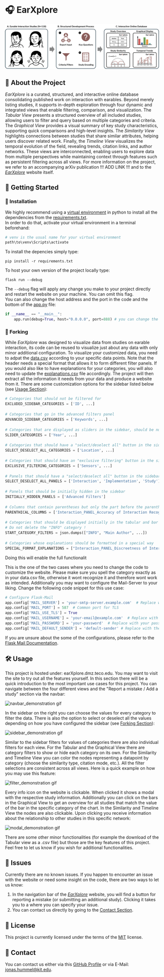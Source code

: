 
# 🎧 EarXplore

![Paper Teaser Figure](./teaser_figure_interactive.png)

## 📝 About the Project

*EarXplore* is a curated, structured, and interactive online database consolidating published work on interaction with earables. Beyond merely listing studies, it supports in-depth exploration through four dynamic and integrated views that enable filtering, comparison, and visualization. The *Tabular View* presents a structured overview of all included studies, allowing users to filter and query based on multiple categories and criteria. The *Graphical View* provides a visual summary of key study characteristics, supporting quick comparisons and high-level insights. The *Similarity View* highlights connections between studies that share similar attributes, helping users discover related work. Finally, the *Timeline View* visualizes the temporal evolution of the field, revealing trends, citation links, and author networks. These views are interconnected, enabling users to explore data from multiple perspectives while maintaining context through features such as persistent filtering across all views. For more information on the project, we refer to an accompanying arXiv publication !!! ADD LINK !!! and to the *[EarXplore](https://earXplore.teco.edu "Link to the Study which introduces this Repository")* website itself.

## 🚀 Getting Started

### 💾 Installation
We highly recommend using a [virtual environment](https://docs.python.org/3/library/venv.html) in python to install all the dependencies from the [requirements.txt](./requirements.txt).  
In order to do that, activate your virtual environment in a terminal beforehand:  
```bash
# venv is the usual name for your virtual environment
path\to\venv\Scripts\activate
```
To install the depencies simply type:
```venv
pip install -r requirements.txt
```
To host your own version of the project locally type:
```terminal
flask run --debug
```
The `--debug` flag will apply any change you make to your project directly and restart the website on your machine. You can omit this flag.  
You can also change the host address and the port in the code and the bottom of the [app.py](./app.py) file:
```python
if __name__ == "__main__":
    app.run(debug=True, host="0.0.0.0", port=888) # you can change the debug mode, host and port
```

### 🔀 Forking

While *EarXplore* was designed to visualize data from studies on earable interaction, its code can be reused to visualize just about any data with only minor additional configuration. To visualize your customized data, you need to adpat the [data.csv](./data.csv) according to your specific data points. Note that the header needs a special format that allows it to form different filter panels. If you would also like to have explanations for your categories, you will also need to update the [explanations.csv](./explanations.csv) file accordingly. The project will then extract all the information it needs from your data and produce a website from it. There are some customization options for the sidebar listed below (see [Usage Section](#%EF%B8%8F-usage)):
```python
# Categories that should not be filtered for
EXCLUDED_SIDEBAR_CATEGORIES = ['ID', ...]

# Categories that go in the advanced filters panel
ADVANCED_SIDEBAR_CATEGORIES = ['Keywords', ...]

# Categories that are displayed as sliders in the sidebar, should be numerical !
SLIDER_CATEGORIES = ['Year', ...]

# Categories that should have a "select/deselect all" button in the sidebar
SELECT_DESELECT_ALL_CATEGORIES = ['Location', ...]

# Categories that should have an "exclusive filtering" button in the sidebar
EXCLUSIVE_FILTERING_CATEGORIES = ['Sensors', ...]

# Panels that should have a "select/deselect all" button in the sidebar
SELECT_DESELECT_ALL_PANELS = ['Interaction', 'Implementation', 'Study']

# Panels that should be initially hidden in the sidebar
INITIALLY_HIDDEN_PANELS = ['Advanced Filters']

# Columns that contain parentheses but only the part before the parentheses should be used for filtering
PARENTHICAL_COLUMNS = ['Interaction_PANEL_Accuracy of Interaction Recognition', ...]

# Categories that should be displayed initially in the tabular and bar chart views
# Do not delete the "INFO" category !
START_CATEGORY_FILTERS = json.dumps(["INFO", "Main Author", ...])

# Categories whose explanations should be formatted in a special way
SPECIAL_FORMAT_EXPLANATIONS = ["Interaction_PANEL_Discreetness of Interaction Techniques", ...]
```
Doing this will enable the full functionalit

This is the one of the two cases where you need to change the code to customize the website. Please make sure you spell the category exactly as in your data.csv file, otherwise it wont recognize it and therefore wont work as intended. Additionally you may want to configure the Mail-Server to your liking. Change the following code snippet for this use case:
```python
# Configure Flask-Mail
app.config['MAIL_SERVER'] = 'your-smtp-server.example.com'  # Replace with your SMTP server
app.config['MAIL_PORT'] = 587  # Common port for TLS
app.config['MAIL_USE_TLS'] = True
app.config['MAIL_USERNAME'] = 'your-email@example.com'  # Replace with your email
app.config['MAIL_PASSWORD'] = 'your-password'  # Replace with your password
app.config['MAIL_DEFAULT_SENDER'] = 'default-sender' # Replace with the default sender
```
If you are unsure about the some of the configurations, please refer to the [Flask Mail Documentation](https://pypi.org/project/Flask-Mail/).

## 🛠️ Usage

This project is hosted under: earXplore.dmz.teco.edu. You may want to visit the site to try out all the features yourself. In this section there will be a quick introduction to the most important use cases for this project. You can navigate between the four different views and the "Report a mistake / Add a study" section via the navbar:

![navbar_demonstration gif](https://github.com/user-attachments/assets/35882867-cc68-4fb3-a751-a620af3d7141)

In the sidebar on the right you can choose the values for every category to filter the data. There is also the option to select or deselect all the values depending on how you have configured the sidebar (see [Forking Section](#-forking)):

![sidebar_demonstration gif](https://github.com/user-attachments/assets/ebfe356d-436f-4bb1-b6f5-89214b0ef8a2)

Similar to the sidebar filters for values of categories there are also individual filters for each view. For the Tabular and the Graphical View there are category filters to show or hide each category on its own. For the Similarity and Timeline View you can color the nodes representing a datapoint by category (choose the similarity type, citation mode, etc.). All the filter selections are consistent across all views. Here is a quick example on how you may use this feature:

![filter_demonstration gif](https://github.com/user-attachments/assets/b41978e1-dd71-4031-ab6a-c6ee65fe1129)

Every info icon on the website is clickable. When clicked it shows a modal with the respective study information. Additionally you can click on the bars in the Graphical View to get an overview for all studies that match the value of the bar in the specific category of the chart. In the Similarity and Timeline View the nodes are also clickable. Upon clicking you receive information about the relationship to other studies in this specific network:

![modal_demonstration gif](https://github.com/user-attachments/assets/d4f809e5-bd01-49d7-857a-8685bd7ce8bd)

There are some other minor functionalities (for example the download of the Tabular view as a .csv file) but those are the key features of this project. Feel free to let us know if you wish for additional functionalities.

## 🚩 Issues

Currently there are no known issues. If you happen to encounter an issue with the website or need some insight on the code, there are two ways to let us know:

1. In the navigation bar of the *[EarXplore](https://earXplore.teco.edu "Link to the Study which introduces this Repository")* website, you will find a button for reporting a mistake (or submitting an additional study). Clicking it takes you to a where you can specify your issue.
2. You can contact us directly by going to the [Contact Section](#-contact).

## 🪪 License

This project is currently licensed under the terms of the [MIT](./LICENSE) license.

## 📩 Contact

You can contact us either via this [GitHub Profile](https://github.com/98JoHu) or via E-Mail: jonas.hummel@kit.edu.

